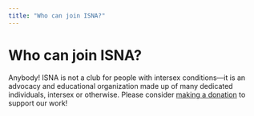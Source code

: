 ```yaml
---
title: "Who can join ISNA?"
---
```


# Who can join ISNA?

<p>Anybody! <span class="caps">ISNA</span> is not a club for people with intersex conditions&#8212;it is an advocacy and educational organization made up of many dedicated individuals, intersex or otherwise. Please consider <a href="/donate">making a donation</a> to support our work!</p>